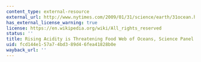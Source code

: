 ```yaml
---
content_type: external-resource
external_url: http://www.nytimes.com/2009/01/31/science/earth/31ocean.html?_r=2
has_external_license_warning: true
license: https://en.wikipedia.org/wiki/All_rights_reserved
status: ''
title: Rising Acidity is Threatening Food Web of Oceans, Science Panel Says
uid: fcd144e1-57a7-4bd3-89d4-6fea41828b0e
wayback_url: ''
---
```

